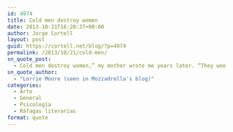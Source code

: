```yaml
---
id: 4974
title: Cold men destroy women
date: 2013-10-21T16:28:37+00:00
author: Jorge Cortell
layout: post
guid: https://cortell.net/blog/?p=4974
permalink: /2013/10/21/cold-men/
sn_quote_post:
  - Cold men destroy women,” my mother wrote me years later. “They woo them with something personable that they bring out for show, something annexed to their souls like a fake greenhouse, lead you in, and you think you see life and vitality and sun and greenness, and then when you love them, they lead you out into their real soul, a drafty, cavernous, empty ballroom, inexorably arched and vaulted and mocking you with its echoes— you hear all you have sacrificed, all you have given, landing with a loud clunk.
sn_quote_author:
  - "Lorrie Moore (seen in Mozzadrella's blog)"
categories:
  - Arte
  - General
  - Psicología
  - Ráfagas literarias
format: quote
---
```

